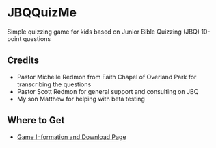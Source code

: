 # JBQQuizMe

Simple quizzing game for kids based on Junior Bible Quizzing (JBQ) 10-point questions

## Credits

- Pastor Michelle Redmon from Faith Chapel of Overland Park for transcribing the questions
- Pastor Scott Redmon for general support and consulting on JBQ
- My son Matthew for helping with beta testing

## Where to Get
- [Game Information and Download Page](https://github.com/pvoelker/JBQQuizMe)